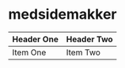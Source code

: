 # medsidemakker
| Header One     | Header Two     |
| :------------- | :------------- |
| Item One       | Item Two       |
